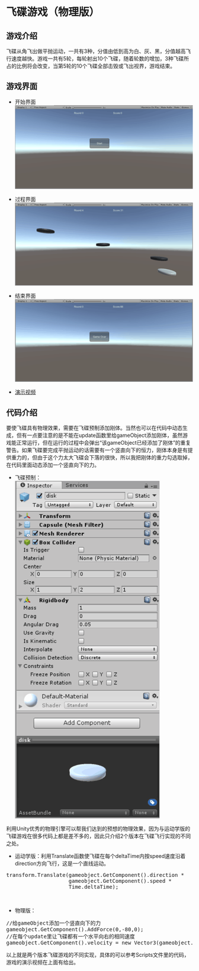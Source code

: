 <h1> 飞碟游戏（物理版）</h1>

游戏介绍
-------------
飞碟从角飞出做平抛运动，一共有3种，分值由低到高为白、灰、黑，分值越高飞行速度越快。游戏一共有5轮，每轮射出10个飞碟，随着轮数的增加，3种飞碟所占的比例将会改变，当第5轮的10个飞碟全部击毁或飞出视界，游戏结束。

游戏界面
-------------
+ 开始界面
![开始](https://raw.githubusercontent.com/MapleLai/Homework5/master/Screenshot/%E5%BC%80%E5%A7%8B.png)
+ 过程界面
![过程](https://raw.githubusercontent.com/MapleLai/Homework5/master/Screenshot/%E8%BF%87%E7%A8%8B.png)
+ 结束界面
![结束](https://raw.githubusercontent.com/MapleLai/Homework5/master/Screenshot/%E7%BB%93%E6%9D%9F.png)

+ [演示视频](https://pan.baidu.com/s/1EHGLDmmj22nl1ppwc7saDg)

代码介绍
----------------
要使飞碟具有物理效果，需要在飞碟预制添加刚体。当然也可以在代码中动态生成，但有一点要注意的是不能在update函数里给gameObject添加刚体，虽然游戏能正常运行，但在运行的过程中会弹出“该gameObject已经添加了刚体”的重复警告。如果飞碟要完成平抛运动的话需要有一个竖直向下的恒力，刚体本身是有提供重力的，但由于这个力太大飞碟会下落的很快，所以我把刚体的重力勾选取掉，在代码里面动态添加一个竖直向下的力。  

+ 飞碟预制：    
![飞碟预制](https://raw.githubusercontent.com/MapleLai/Homework5/master/Screenshot/%E9%A3%9E%E7%A2%9F%E9%A2%84%E5%88%B6.png)  

利用Unity优秀的物理引擎可以帮我们达到的预想的物理效果，因为与运动学版的飞碟游戏在很多代码上都是差不多的，因此只介绍2个版本在飞碟飞行实现的不同之处。    
+ 运动学版：利用Translate函数使飞碟在每个deltaTime内按speed速度沿着direction方向飞行，这是一个直线运动。  
<pre>transform.Translate(gameobject.GetComponent<Disk>().direction * 
                    gameobject.GetComponent<Disk>().speed * 
                    Time.deltaTime);</pre>  
+ 物理版：
<pre>//给gameObject添加一个竖直向下的力
gameobject.GetComponent<Rigidbody>().AddForce(0,-80,0);
//在每个update里让飞碟都有一个水平向右的相同速度
gameobject.GetComponent<Rigidbody>().velocity = new Vector3(gameobject.GetComponent<Disk>().speed,0,0);</pre>  

以上就是两个版本飞碟游戏的不同实现，具体的可以参考Scripts文件里的代码，游戏的演示视频在上面有给出。
